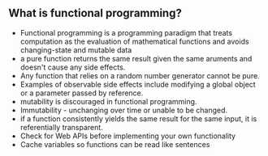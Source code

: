 ## What is functional programming?

- Functional programming is a programming paradigm that treats computation as the evaluation of mathematical functions and avoids changing-state and mutable data
- a pure function returns the same result given the same aruments and doesn't cause any side effects.
- Any function that relies on a random number generator cannot be pure.
- Examples of observable side effects include modifying a global object or a parameter passed by reference.
- mutability is discouraged in functional programming.
- Immutability - unchanging over time or unable to be changed.
-  if a function consistently yields the same result for the same input, it is referentially transparent.
- Check for Web APIs before implementing your own functionality
- Cache variables so functions can be read like sentences